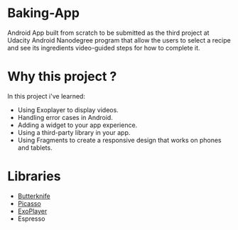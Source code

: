 # Baking-App
Android App built from scratch to be submitted as the third project at Udacity Android Nanodegree program that allow the users to select a recipe and see its ingredients video-guided steps for how to complete it.

# Why this project ?

In this project i've learned:
 * Using Exoplayer to display videos.
 * Handling error cases in Android.
 * Adding a widget to your app experience.
 * Using a third-party library in your app.
 * Using Fragments to create a responsive design that works on phones and tablets.

 # Libraries
 * [Butterknife](https://github.com/JakeWharton/butterknife)
 * [Picasso](https://github.com/square/picasso)
 * [ExoPlayer]( https://github.com/google/ExoPlayer)
 * Espresso

